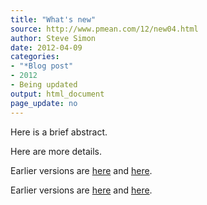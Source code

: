 ```yaml
---
title: "What's new"
source: http://www.pmean.com/12/new04.html
author: Steve Simon
date: 2012-04-09
categories:
- "*Blog post"
- 2012
- Being updated
output: html_document
page_update: no
---
```


Here is a brief abstract.

<!---more--->

Here are more details.

 
Earlier versions are [here][sim1] and [here][sim2].
 
[sim1]: http://www.pmean.com/12/new04.html
[sim2]: http://new.pmean.com/whats-new-2012-04/
 

Earlier versions are [here][sim1] and [here][sim2].
 
[sim1]: http://www.pmean.com/12/new04.html
[sim2]: http://new.pmean.com/whats-new-2012-04/
